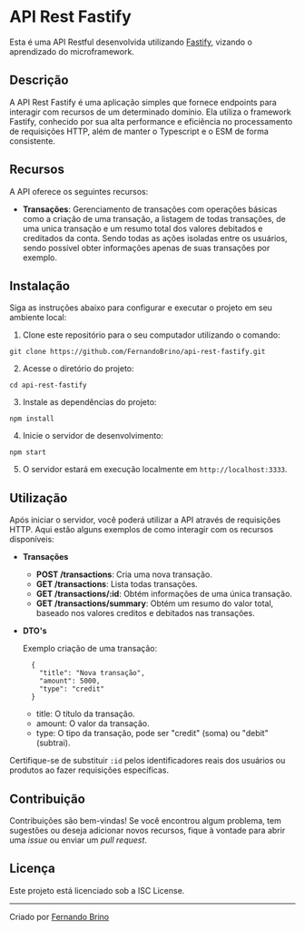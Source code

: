 # API Rest Fastify

Esta é uma API Restful desenvolvida utilizando [Fastify](https://fastify.dev), vizando o aprendizado do microframework.

## Descrição

A API Rest Fastify é uma aplicação simples que fornece endpoints para interagir com recursos de um determinado domínio. Ela utiliza o framework Fastify, conhecido por sua alta performance e eficiência no processamento de requisições HTTP, além de manter o Typescript e o ESM de forma consistente.
## Recursos

A API oferece os seguintes recursos:

- **Transações**: Gerenciamento de transações com operações básicas como a criação de uma transação, a listagem de todas transações, de uma unica transação e um resumo total dos valores debitados e creditados da conta. Sendo todas as ações isoladas entre os usuários, sendo possível obter informações apenas de suas transações por exemplo.

## Instalação

Siga as instruções abaixo para configurar e executar o projeto em seu ambiente local:

1. Clone este repositório para o seu computador utilizando o comando:

```shell
git clone https://github.com/FernandoBrino/api-rest-fastify.git
```

2. Acesse o diretório do projeto:

```shell
cd api-rest-fastify
```

3. Instale as dependências do projeto:

```shell
npm install
```

4. Inicie o servidor de desenvolvimento:

```shell
npm start
```

5. O servidor estará em execução localmente em `http://localhost:3333`.

## Utilização

Após iniciar o servidor, você poderá utilizar a API através de requisições HTTP. Aqui estão alguns exemplos de como interagir com os recursos disponíveis:

- **Transações**
  - **POST /transactions**: Cria uma nova transação.
  - **GET /transactions**: Lista todas transações.
  - **GET /transactions/:id**: Obtém informações de uma única transação.
  - **GET /transactions/summary**: Obtém um resumo do valor total, baseado nos valores creditos e debitados nas transações.

- **DTO's**
  
  Exemplo criação de uma transação:
  ```
    {
      "title": "Nova transação",
      "amount": 5000,
      "type": "credit"
    }
  ```

  - title: O título da transação.
  - amount: O valor da transação.
  - type: O tipo da transação, pode ser "credit" (soma) ou "debit" (subtrai).


Certifique-se de substituir `:id` pelos identificadores reais dos usuários ou produtos ao fazer requisições específicas.

## Contribuição

Contribuições são bem-vindas! Se você encontrou algum problema, tem sugestões ou deseja adicionar novos recursos, fique à vontade para abrir uma *issue* ou enviar um *pull request*.

## Licença

Este projeto está licenciado sob a ISC License.

---
Criado por [Fernando Brino](https://github.com/FernandoBrino)
